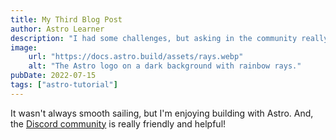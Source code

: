 ```yaml
---
title: My Third Blog Post
author: Astro Learner
description: "I had some challenges, but asking in the community really helped!"
image:
    url: "https://docs.astro.build/assets/rays.webp"
    alt: "The Astro logo on a dark background with rainbow rays."
pubDate: 2022-07-15
tags: ["astro-tutorial"]
---
```

It wasn't always smooth sailing, but I'm enjoying building with Astro. And, the [Discord community](https://astro.build/chat) is really friendly and helpful!